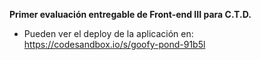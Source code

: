 **Primer evaluación entregable de Front-end III para C.T.D.**

 - Pueden ver el deploy de la aplicación en:
  https://codesandbox.io/s/goofy-pond-91b5l

